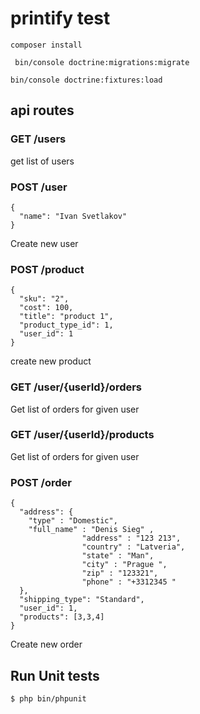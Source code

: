 # printify test 

```
composer install
```

```
 bin/console doctrine:migrations:migrate
```

```
bin/console doctrine:fixtures:load
```


## api routes

### GET /users 
get list of users

### POST /user
```
{
  "name": "Ivan Svetlakov"
}
```
Create new user

### POST /product
```
{
  "sku": "2",
  "cost": 100,
  "title": "product 1",
  "product_type_id": 1,
  "user_id": 1
}
```
create new product

### GET /user/{userId}/orders

Get list of orders for given user

### GET /user/{userId}/products

Get list of orders for given user

### POST /order
```
{
  "address": {
  	"type" : "Domestic",
  	"full_name" : "Denis Sieg" ,
                "address" : "123 213",
                "country" : "Latveria", 
                "state" : "Man",
                "city" : "Prague ",
                "zip" : "123321",
                "phone" : "+3312345 "
  },
  "shipping_type": "Standard",
  "user_id": 1,
  "products": [3,3,4]
}
```
Create new order

## Run Unit tests

```
$ php bin/phpunit
```
